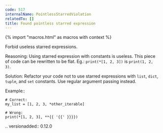 ```yaml
---
code: 517
internalName: PointlessStarredViolation
relatedTo: []
title: Found pointless starred expression
---
```


{% import "macros.html" as macros with context %}

Forbid useless starred expressions.

Reasoning: Using starred expression with constants is useless. This
piece of code can be rewritten to be flat. Eg.: `print(*[1, 2, 3])` is
`print(1, 2, 3)`.

Solution: Refactor your code not to use starred expressions with `list`,
`dict`, `tuple`, and `set` constants. Use regular argument passing
instead.

Example::

    # Correct:
    my_list = [1, 2, 3, *other_iterable]
    
    # Wrong:
    print(*[1, 2, 3], **{{ '{{' }}}})

.. versionadded:: 0.12.0